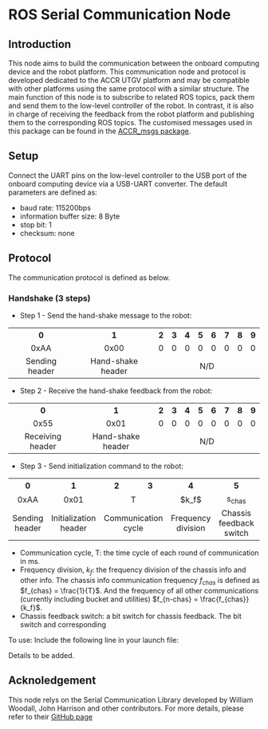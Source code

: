 # ROS Serial Communication Node

## Introduction
This node aims to build the communication between the onboard computing device and the robot platform. This communication node and protocol is developed dedicated to the ACCR UTGV platform and may be compatible with other platforms using the same protocol with a similar structure. The main function of this node is to subscribe to related ROS topics, pack them and send them to the low-level controller of the robot. In contrast, it is also in charge of receiving the feedback from the robot platform and publishing them to the corresponding ROS topics. The customised messages used in this package can be found in the [ACCR_msgs package](https://github.com/Murphy41/HRL-UGV-Research-Project/tree/main/src/system/ACCR_msgs).

## Setup
Connect the UART pins on the low-level controller to the USB port of the onboard computing device via a USB-UART converter. The default parameters are defined as:
- baud rate: 115200bps
- information buffer size: 8 Byte
- stop bit: 1
- checksum: none

## Protocol
The communication protocol is defined as below.

### Handshake (3 steps)
- Step 1 - Send the hand-shake message to the robot:

<table>

  <tr>
    <th>0</th>
    <th>1</th>
    <th>2</th>
    <th>3</th>
    <th>4</th>
    <th>5</th>
    <th>6</th>
    <th>7</th>
    <th>8</th>
    <th>9</th>
  </tr>
  <tr>
    <td align="center">0xAA</td>
    <td align="center">0x00</td>
    <td align="center">0</td>
    <td align="center">0</td>
    <td align="center">0</td>
    <td align="center">0</td>
    <td align="center">0</td>
    <td align="center">0</td>
    <td align="center">0</td>
    <td align="center">0</td>
  </tr>
  <tr>
    <td align="center">Sending header</td>
    <td align="center">Hand-shake header</td>
    <td colspan="8" align="center">N/D</td>
  </tr>
</table>
</p>

- Step 2 - Receive the hand-shake feedback from the robot:

<table>
  <tr>
    <th>0</th>
    <th>1</th>
    <th>2</th>
    <th>3</th>
    <th>4</th>
    <th>5</th>
    <th>6</th>
    <th>7</th>
    <th>8</th>
    <th>9</th>
  </tr>
  <tr>
    <td align="center">0x55</td>
    <td align="center">0x01</td>
    <td align="center">0</td>
    <td align="center">0</td>
    <td align="center">0</td>
    <td align="center">0</td>
    <td align="center">0</td>
    <td align="center">0</td>
    <td align="center">0</td>
    <td align="center">0</td>
  </tr>
  <tr>
    <td align="center">Receiving header</td>
    <td align="center">Hand-shake header</td>
    <td align="center" colspan="8">N/D</td>
  </tr>
</table>

- Step 3 - Send initialization command to the robot:

<table>
  <tr>
    <th>0</th>
    <th>1</th>
    <th>2</th>
    <th>3</th>
    <th>4</th>
    <th>5</th>
    <th>6</th>
    <th>7</th>
    <th>8</th>
    <th>9</th>
  </tr>
  <tr>
    <td align="center">0xAA</td>
    <td align="center">0x01</td>
    <td align="center" colspan="2">T</td>
    <td align="center">$k_f$</td>
    <td align="center">s<sub>chas</sub></td>
    <td align="center">s<sub>bkt</sub></td>
    <td align="center">s<sub>utl</sub></td>
    <td align="center">0</td>
    <td align="center">s<sub>rst</sub></td>
  </tr>
  <tr>
    <td align="center">Sending header</td>
    <td align="center">Initialization header</td>
    <td align="center" colspan="2">Communication cycle<sup></sup></td>
    <td align="center">Frequency division<sup></sup></td>
    <td align="center">Chassis feedback switch<sup></sup></td>
    <td align="center">Bucket feedback switch<sup></sup></td>
    <td align="center">Utility feedback switch<sup></sup></td>
    <td align="center">N/D</td>
    <td align="center">Reset switch<sup></sup></td>
  </tr>
</table>

- Communication cycle, T: the time cycle of each round of communication in ms.
- Frequency division, $k_f$: the frequency division of the chassis info and other info. The chassis info communication frequency $f_{chas}$ is defined as $f_{chas} = \frac{1}{T}$. And the frequency of all other communications (currently including bucket and utilities) $f_{n-chas} = \frac{f_{chas}}{k_f}$.
- Chassis feedback switch: a bit switch for chassis feedback. The bit switch and corresponding 



[^1]: The frequency differences between chassis info and other info in times.

To use: Include the following line in your launch file:
  <node name="my_serial_node" pkg="my_serial_node" type="my_serial_node" />


Details to be added.

## Acknoledgement
This node relys on the Serial Communication Library developed by William Woodall, John Harrison and other contributors. For more details, please refer to their [GitHub page](https://github.com/wjwwood/serial)
